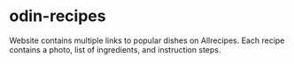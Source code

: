 # odin-recipes

Website contains multiple links to popular dishes on Allrecipes.
Each recipe contains a photo, list of ingredients, and instruction steps.